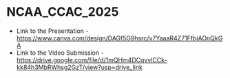 # NCAA_CCAC_2025

* Link to the Presentation - https://www.canva.com/design/DAGf5G9hsrc/v7YaaaR4Z71FfbjAOnQkGA
* Link to the Video Submission - https://drive.google.com/file/d/1mQHm4DCqvvlCCk-kk84h3MbRWhsg2GzT/view?usp=drive_link
